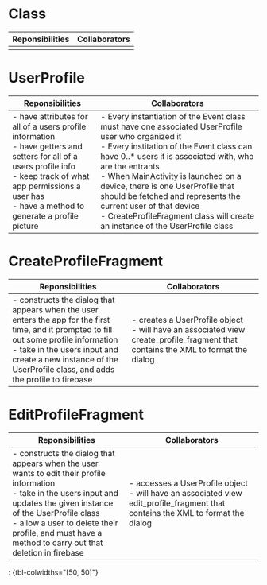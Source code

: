 
# Class
| Reponsibilities | Collaborators |
| --- | --- |
|  |  |



# UserProfile
| Reponsibilities | Collaborators |
| --- | --- |
| - have attributes for all of a users profile information <br> - have getters and setters for all of a users profile info  <br>  - keep track of what app permissions a user has  <br> - have a method to generate a profile picture | - Every instantiation of the Event class must have one associated UserProfile user who organized it  <br> - Every institation of the Event class can have 0..* users it is associated with, who are the entrants  <br> - When MainActivity is launched on a device, there is one UserProfile that should be fetched and represents the current user of that device  <br> - CreateProfileFragment class will create an instance of the UserProfile class |


# CreateProfileFragment
| Reponsibilities | Collaborators |
| --- | --- |
|- constructs the dialog that appears when the user enters the app for the first time, and it prompted to fill out some profile information <br> - take in the users input and create a new instance of the UserProfile class, and adds the profile to firebase | - creates a UserProfile object <br> - will have an associated view create_profile_fragment that contains the XML to format the dialog |

# EditProfileFragment
| Reponsibilities | Collaborators |
| --- | --- |
| - constructs the dialog that appears when the user wants to edit their profile information <br> - take in the users input and updates the given instance of the UserProfile class <br> - allow a user to delete their profile, and must have a method to carry out that deletion in firebase | - accesses a UserProfile object <br> - will have an associated view edit_profile_fragment that contains the XML to format the dialog |

: {tbl-colwidths="[50, 50]"}

